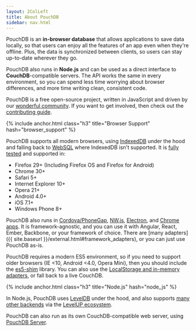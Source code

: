 ```yaml
---
layout: 2ColLeft
title: About PouchDB
sidebar: nav.html
---
```


PouchDB is an **in-browser database** that allows applications to save data locally, so that users can enjoy all the features of an app even when they're offline. Plus, the data is synchronized between clients, so users can stay up-to-date wherever they go.

PouchDB also runs in **Node.js** and can be used as a direct interface to **CouchDB**-compatible servers. The API works the same in every environment, so you can spend less time worrying about browser differences, and more time writing clean, consistent code.

PouchDB is a free open-source project, written in JavaScript and driven by our [wonderful  community](https://github.com/pouchdb/pouchdb/graphs/contributors). If you want to get involved, then check out the [contributing guide](https://github.com/pouchdb/pouchdb/blob/master/CONTRIBUTING.md).

{% include anchor.html class="h3" title="Browser Support" hash="browser_support" %}

PouchDB supports all modern browsers, using [IndexedDB][] under the hood and falling back to [WebSQL][] where IndexedDB isn't supported. It is [fully tested](https://github.com/pouchdb/pouchdb/actions) and supported in:

 * Firefox 29+ (Including Firefox OS and Firefox for Android)
 * Chrome 30+
 * Safari 5+
 * Internet Explorer 10+
 * Opera 21+
 * Android 4.0+
 * iOS 7.1+
 * Windows Phone 8+

PouchDB also runs in [Cordova/PhoneGap](https://github.com/nolanlawson/pouchdb-phonegap-cordova), [NW.js](https://github.com/nolanlawson/pouchdb-nw), [Electron](https://github.com/nolanlawson/pouchdb-atom-shell), and [Chrome apps](https://github.com/nolanlawson/pouchdb-chrome-app). It is framework-agnostic, and you can use it with Angular, React, Ember, Backbone, or your framework of choice. There are [many adapters]({{ site.baseurl }}/external.html#framework_adapters), or you can just use PouchDB as-is.

PouchDB requires a modern ES5 environment, so if you need to support older browsers (IE <10, Android <4.0, Opera Mini), then you should include the [es5-shim](https://github.com/es-shims/es5-shim) library.  You can also use the [LocalStorage and in-memory adapters](/adapters.html#pouchdb_in_the_browser), or fall back to a live CouchDB.

{% include anchor.html class="h3" title="Node.js" hash="node_js" %}

In Node.js, PouchDB uses [LevelDB][] under the hood, and also supports [many other backends](/adapters.html#pouchdb_in_node_js) via the [LevelUP ecosystem](https://github.com/rvagg/node-levelup).

PouchDB can also run as its own CouchDB-compatible web server, using [PouchDB Server](https://github.com/pouchdb/pouchdb-server).

[IndexedDB]: http://caniuse.com/#feat=indexeddb
[WebSQL]: http://caniuse.com/#feat=sql-storage
[LevelDB]: https://github.com/google/leveldb
